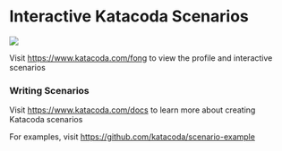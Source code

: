 # Interactive Katacoda Scenarios

[![](http://shields.katacoda.com/katacoda/fong/count.svg)](https://www.katacoda.com/fong "Get your profile on Katacoda.com")

Visit https://www.katacoda.com/fong to view the profile and interactive scenarios

### Writing Scenarios
Visit https://www.katacoda.com/docs to learn more about creating Katacoda scenarios

For examples, visit https://github.com/katacoda/scenario-example

